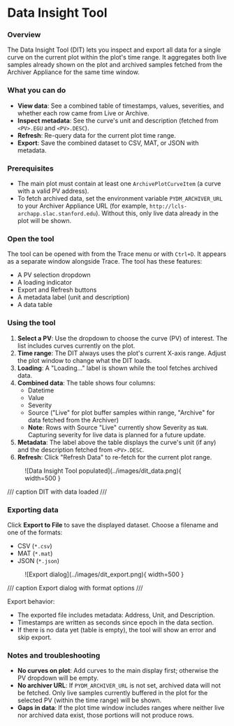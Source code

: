 # Data Insight Tool

### Overview
The Data Insight Tool (DIT) lets you inspect and export all data for a single curve on the current plot within the plot's time range. It aggregates both live samples already shown on the plot and archived samples fetched from the Archiver Appliance for the same time window.

### What you can do
- **View data**: See a combined table of timestamps, values, severities, and whether each row came from Live or Archive.
- **Inspect metadata**: See the curve's unit and description (fetched from `<PV>.EGU` and `<PV>.DESC`).
- **Refresh**: Re-query data for the current plot time range.
- **Export**: Save the combined dataset to CSV, MAT, or JSON with metadata.

### Prerequisites
- The main plot must contain at least one `ArchivePlotCurveItem` (a curve with a valid PV address).
- To fetch archived data, set the environment variable `PYDM_ARCHIVER_URL` to your Archiver Appliance URL (for example, `http://lcls-archapp.slac.stanford.edu`). Without this, only live data already in the plot will be shown.

### Open the tool
The tool can be opened with from the Trace menu or with `Ctrl+D`. It appears as a separate window alongside Trace. The tool has these features:

- A PV selection dropdown
- A loading indicator
- Export and Refresh buttons
- A metadata label (unit and description)
- A data table

### Using the tool
1. **Select a PV**: Use the dropdown to choose the curve (PV) of interest. The list includes curves currently on the plot.
2. **Time range**: The DIT always uses the plot's current X-axis range. Adjust the plot window to change what the DIT loads.
3. **Loading**: A "Loading…" label is shown while the tool fetches archived data.
4. **Combined data**: The table shows four columns:
    - Datetime
    - Value
    - Severity
    - Source ("Live" for plot buffer samples within range, "Archive" for data fetched from the Archiver)
    - **Note**: Rows with Source "Live" currently show Severity as `NaN`. Capturing severity for live data is planned for a future update.
5. **Metadata**: The label above the table displays the curve's unit (if any) and the description fetched from `<PV>.DESC`.
6. **Refresh**: Click "Refresh Data" to re-fetch for the current plot range.


<figure markdown="span">
  ![Data Insight Tool populated](../images/dit_data.png){ width=500 }
</figure>
/// caption
DIT with data loaded
///

### Exporting data
Click **Export to File** to save the displayed dataset. Choose a filename and one of the formats:

- CSV (`*.csv`)
- MAT (`*.mat`)
- JSON (`*.json`)


<figure markdown="span">
  ![Export dialog](../images/dit_export.png){ width=500 }
</figure>
/// caption
Export dialog with format options
///

Export behavior:

- The exported file includes metadata: Address, Unit, and Description.
- Timestamps are written as seconds since epoch in the data section.
- If there is no data yet (table is empty), the tool will show an error and skip export.

### Notes and troubleshooting
- **No curves on plot**: Add curves to the main display first; otherwise the PV dropdown will be empty.
- **No archiver URL**: If `PYDM_ARCHIVER_URL` is not set, archived data will not be fetched. Only live samples currently buffered in the plot for the selected PV (within the time range) will be shown.
- **Gaps in data**: If the plot time window includes ranges where neither live nor archived data exist, those portions will not produce rows.
